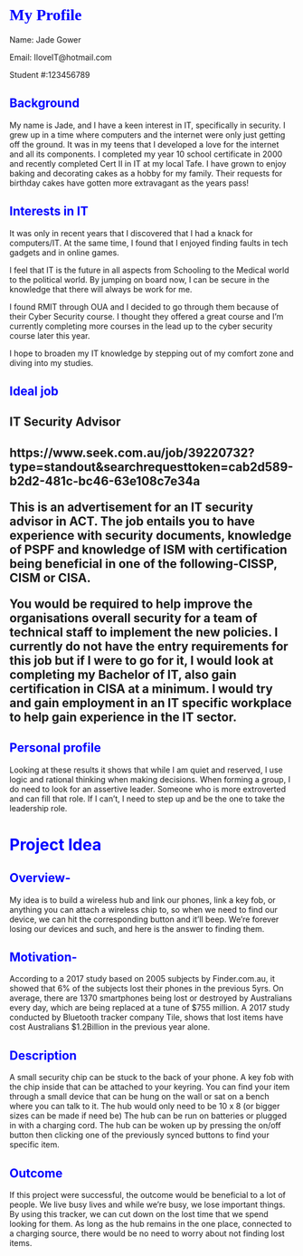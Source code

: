 <h1 style="color:blue;font-family:algerian">My Profile</h1>


<p>
Name: Jade Gower
<p>
Email: IloveIT@hotmail.com
<p>
Student #:123456789
<p>
<h2 style="color:blue;">Background</h2>
<p>
My name is Jade, and I have a keen interest in IT, specifically in security. 
I grew up in a time where computers and the internet were only just getting off the ground. It was in my teens that I developed a love for the internet and all its components. 
I completed my year 10 school certificate in 2000 and recently completed Cert II in IT at my local Tafe.
I have grown to enjoy baking and decorating cakes as a hobby for my family. Their requests for birthday cakes have gotten more extravagant as the years pass!

<h2 style="color:blue;">Interests in IT</h2>
</p>
It was only in recent years that I discovered that I had a knack for computers/IT. At the same time, I found that I enjoyed finding faults in tech gadgets and in online games. 
<p>
I feel that IT is the future in all aspects from Schooling to the Medical world to the political world. By jumping on board now, I can be secure in the knowledge that there will always be work for me.
<p>
I found RMIT through OUA and I decided to go through them because of their Cyber Security course. I thought they offered a great course and I’m currently completing more courses in the lead up to the cyber security course later this year.
<p>
I hope to broaden my IT knowledge by stepping out of my comfort zone and diving into my studies.

<h2 style="color:blue;">Ideal job</h2>
<h2>IT Security Advisor<h2>
<p>
https://www.seek.com.au/job/39220732?type=standout&searchrequesttoken=cab2d589-b2d2-481c-bc46-63e108c7e34a
<p>
This is an advertisement for an IT security advisor in ACT.
The job entails you to have experience with security documents, knowledge of PSPF and knowledge of ISM with certification being beneficial in one of the following-CISSP, CISM or CISA.
<p>
You would be required to help improve the organisations overall security for a team of technical staff to implement the new policies.
I currently do not have the entry requirements for this job but if I were to go for it, I would look at completing my Bachelor of IT, also gain certification in CISA at a minimum.
I would try and gain employment in an IT specific workplace to help gain experience in the IT sector. 

<h2 style="color:blue;">Personal profile</h2>
<p>
Looking at these results it shows that while I am quiet and reserved, I use logic and rational thinking when making decisions.
When forming a group, I do need to look for an assertive leader. Someone who is more extroverted and can fill that role. If I can’t, I need to step up and be the one to take the leadership role.

<h1 style="color:blue;">Project Idea</h1>

<h2 style="color:blue;">Overview-</h2>
<p>
My idea is to build a wireless hub and link our phones, link a key fob, or anything you can attach a wireless chip to, so when we need to find our device, we can hit the corresponding button and it’ll beep. We’re forever losing our devices and such, and here is the answer to finding them.

<h2 style="color:blue;">Motivation-</h2>
<p>
According to a 2017 study based on 2005 subjects by Finder.com.au, it showed that 6% of the subjects lost their phones in the previous 5yrs.
On average, there are 1370 smartphones being lost or destroyed by Australians every day, which are being replaced at a tune of $755 million. 
A 2017 study conducted by Bluetooth tracker company Tile, shows that lost items have cost Australians $1.2Billion in the previous year alone.

<h2 style="color:blue;">Description</h2>
<p>
A small security chip can be stuck to the back of your phone. A key fob with the chip inside that can be attached to your keyring.
You can find your item through a small device that can be hung on the wall or sat on a bench where you can talk to it. 
The hub would only need to be 10 x 8 (or bigger sizes can be made if need be) The hub can be run on batteries or plugged in with a charging cord. 
The hub can be woken up by pressing the on/off button then clicking one of the previously synced buttons to find your specific item. 

<h2 style="color:blue;">Outcome</h2>
<p>
If this project were successful, the outcome would be beneficial to a lot of people. 
We live busy lives and while we’re busy, we lose important things. By using this tracker, we can cut down on the lost time that we spend looking for them. 
As long as the hub remains in the one place, connected to a charging source, there would be no need to worry about not finding lost items. 

